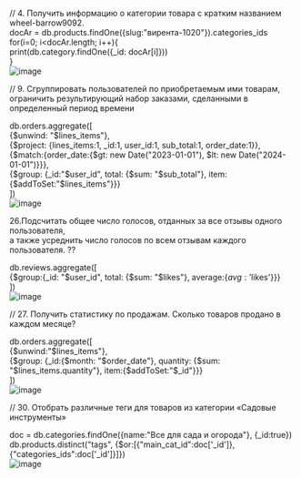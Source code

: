 // 4. Получить информацию о категории товара с кратким названием wheel-barrow9092.  
docAr = db.products.findOne({slug:"вирента-1020"}).categories_ids  
for(i=0; i<docAr.length; i++){  
    print(db.category.findOne({_id: docAr[i]}))  
}  
![image](https://user-images.githubusercontent.com/72013308/232196216-d1050e7e-b8a4-420e-ac81-d51c6d4c9cf9.png)

// 9. Сгруппировать пользователей по приобретаемым ими товарам, ограничить результирующий набор заказами, сделанными в определенный период времени  
  
db.orders.aggregate([  
    {$unwind: "$lines_items"},  
    {$project: {lines_items:1, _id:1, user_id:1, sub_total:1, order_date:1}},  
    {$match:{order_date:{$gt: new Date("2023-01-01"), $lt: new Date("2024-01-01")}}},  
    {$group: {_id:"$user_id", total: {$sum: "$sub_total"}, item:{$addToSet:"$lines_items"}}}  
])  
![image](https://user-images.githubusercontent.com/72013308/232196789-71ad627a-5036-40fd-bbb6-7cbc0d5acd09.png)  
  
26.Подсчитать общее число голосов, отданных за все отзывы одного пользователя,  
а также усреднить число голосов по всем отзывам каждого пользователя. ??  
  
db.reviews.aggregate([  
    {$group:{_id: "$user_id", total: {$sum: "$likes"}, average:{$avg:'$likes'}}}  
])  
![image](https://user-images.githubusercontent.com/72013308/232207938-47e87139-7f37-4199-95c4-76e0be7cf8c4.png)   
  
// 27. Получить статистику по продажам. Сколько товаров продано в каждом месяце?  
  
db.orders.aggregate([  
    {$unwind:"$lines_items"},  
    {$group: {_id:{$month: "$order_date"}, quantity: {$sum: "$lines_items.quantity"}, item:{$addToSet:"$_id"}}}  
])  
![image](https://user-images.githubusercontent.com/72013308/232197115-b3346201-8e04-4377-b7b5-716c4ee1028a.png)  
  
// 30. Отобрать различные теги для товаров из категории «Садовые инструменты»  
  
doc = db.categories.findOne({name:"Все для сада и огорода"}, {_id:true})  
db.products.distinct("tags", {$or:[{"main_cat_id":doc['_id']}, {"categories_ids":doc['_id']}]})  
![image](https://user-images.githubusercontent.com/72013308/232197258-8daeb7d8-5f35-4973-8fce-f128f7cdb74b.png)


